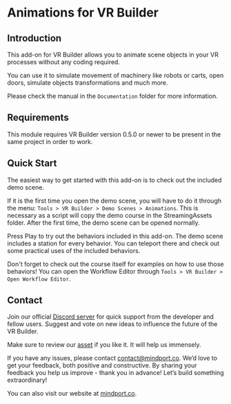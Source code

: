 # Animations for VR Builder

## Introduction
This add-on for VR Builder allows you to animate scene objects in your VR processes without any coding required.

You can use it to simulate movement of machinery like robots or carts, open doors, simulate objects transformations and much more.

Please check the manual in the `Documentation` folder for more information.

## Requirements
This module requires VR Builder version 0.5.0 or newer to be present in the same project in order to work.

## Quick Start
The easiest way to get started with this add-on is to check out the included demo scene.

If it is the first time you open the demo scene, you will have to do it through the menu: `Tools > VR Builder > Demo Scenes > Animations`. This is necessary as a script will copy the demo course in the StreamingAssets folder. After the first time, the demo scene can be opened normally.

Press Play to try out the behaviors included in this add-on. The demo scene includes a station for every behavior. You can teleport there and check out some practical uses of the included behaviors.

Don't forget to check out the course itself for examples on how to use those behaviors! You can open the Workflow Editor through `Tools > VR Builder > Open Workflow Editor`.

## Contact

Join our official [Discord server](http://community.mindport.co) for quick support from the developer and fellow users. Suggest and vote on new ideas to influence the future of the VR Builder.

Make sure to review our [asset](https://u3d.as/2GRa) if you like it. It will help us immensely.

If you have any issues, please contact [contact@mindport.co](mailto:contact@mindport.co). We’d love to get your feedback, both positive and constructive. By sharing your feedback you help us improve - thank you in advance!
Let’s build something extraordinary!

You can also visit our website at [mindport.co](http://www.mindport.co).
